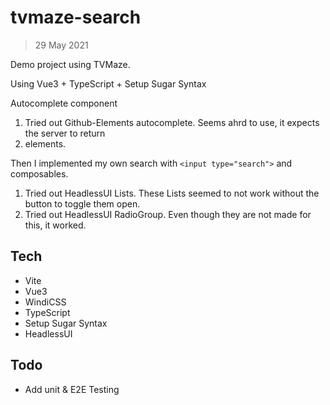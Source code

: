 # tvmaze-search

> 29 May 2021

Demo project using TVMaze.

Using Vue3 + TypeScript + Setup Sugar Syntax

Autocomplete component
1. Tried out Github-Elements autocomplete. Seems ahrd to use, it expects the server to return <li> elements.

Then I implemented my own search with `<input type="search">` and composables.

1. Tried out HeadlessUI Lists. These Lists seemed to not work without the button to toggle them open.
2. Tried out HeadlessUI RadioGroup. Even though they are not made for this, it worked.

## Tech
  - Vite
  - Vue3
  - WindiCSS
  - TypeScript
  - Setup Sugar Syntax
  - HeadlessUI

## Todo
- Add unit & E2E Testing